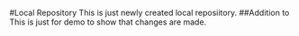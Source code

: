 #Local Repository
This is just newly created local reposiitory.
##Addition to 
This is just for demo to show that changes are made.